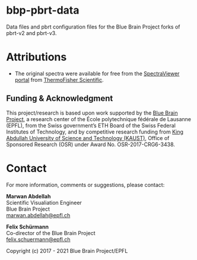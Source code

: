 # bbp-pbrt-data

Data files and pbrt configuration files for the Blue Brain Project forks of pbrt-v2 and pbrt-v3.  

# Attributions 

* The original spectra were available for free from the [SpectraViewer portal](https://www.thermofisher.com/order/fluorescence-spectraviewer?ef_id=CjwKCAjwzOqKBhAWEiwArQGwaBb4KLS0-YxQRm5JSm7gn2EFWjisAtmFe8FniHkVYmyUJkXVVrPtiRoCJ_EQAvD_BwE:G:s&s_kwcid=AL!3652!3!546509333983!e!!g!!spectraviewer&cid=bid_pca_aup_r01_co_cp1359_pjt0000_bid00000_0se_gaw_bt_pur_con&gclid=CjwKCAjwzOqKBhAWEiwArQGwaBb4KLS0-YxQRm5JSm7gn2EFWjisAtmFe8FniHkVYmyUJkXVVrPtiRoCJ_EQAvD_BwE#!/) from [ThermoFisher Scientific](https://www.thermofisher.com/).

## Funding & Acknowledgment

This project/research is based upon work supported by the [Blue Brain Project](https://bluebrain.epfl.ch/), a
research center of the École polytechnique fédérale de Lausanne (EPFL), from the Swiss government’s
ETH Board of the Swiss Federal Institutes of Technology, and by competitive research funding from
[King Abdullah University of Science and Technology (KAUST)](https://www.kaust.edu.sa/en), Office of Sponsored Research (OSR) under Award No. OSR-2017-CRG6-3438.

# Contact

For more information, comments or suggestions, please contact:

__Marwan Abdellah__  
Scientific Visualiation Engineer  
Blue Brain Project  
[marwan.abdellah@epfl.ch](marwan.abdellah@epfl.ch) 
 
__Felix Schürmann__  
Co-director of the Blue Brain Project    
[felix.schuermann@epfl.ch](felix.schuermann@epfl.ch) 

Copyright (c) 2017 - 2021 Blue Brain Project/EPFL
